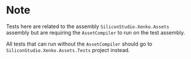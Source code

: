 # Note

Tests here are related to the assembly `SiliconStudio.Xenko.Assets` assembly but are requiring the `AssetCompiler` to run on the test assembly.

All tests that can run without the `AssetCompiler` should go to `SiliconStudio.Xenko.Assets.Tests` project instead.